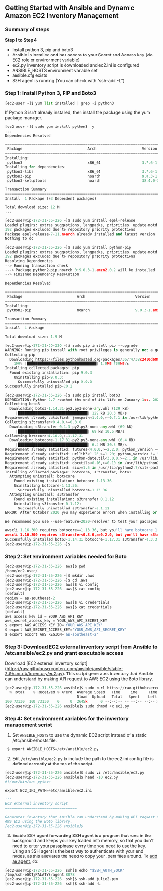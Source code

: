 ## Getting Started with Ansible and Dynamic Amazon EC2 Inventory Management

### Summary of steps
**Step 1 to Step 4**
- Install python 3, pip and boto3
- Ansible is installed and has access to your Secret and Access key (via EC2 role or environment variable)
- ec2.py inventory script is downloaded and ec2.ini is configured
- ANSIBLE_HOSTS environment variable set
- ansible.cfg exists
- SSH agent is running (You can check with “ssh-add -L”)

### Step 1: Install Python 3, PIP and Boto3
```python
[ec2-user ~]$ yum list installed | grep -i python3
```
If Python 3 isn't already installed, then install the package using the yum package manager.
```python
[ec2-user ~]$ sudo yum install python3 -y
...
Dependencies Resolved

=========================================================================================================================================
 Package                              Arch                     Version                                Repository                    Size
=========================================================================================================================================
Installing:
 python3                              x86_64                   3.7.6-1.amzn2.0.1                      amzn2-core                    71 k
Installing for dependencies:
 python3-libs                         x86_64                   3.7.6-1.amzn2.0.1                      amzn2-core                   9.1 M
 python3-pip                          noarch                   9.0.3-1.amzn2.0.2                      amzn2-core                   1.9 M
 python3-setuptools                   noarch                   38.4.0-3.amzn2.0.6                     amzn2-core                   617 k

Transaction Summary
=========================================================================================================================================
Install  1 Package (+3 Dependent packages)

Total download size: 12 M
...
```
```python
[ec2-user@ip-172-31-35-226 ~]$ sudo yum install epel-release
Loaded plugins: extras_suggestions, langpacks, priorities, update-motd
192 packages excluded due to repository priority protections
Package epel-release-7-11.noarch already installed and latest version
Nothing to do
```

```python
[ec2-user@ip-172-31-35-226 ~]$ sudo yum install python-pip
Loaded plugins: extras_suggestions, langpacks, priorities, update-motd
192 packages excluded due to repository priority protections
Resolving Dependencies
--> Running transaction check
---> Package python2-pip.noarch 0:9.0.3-1.amzn2.0.2 will be installed
--> Finished Dependency Resolution

Dependencies Resolved

=========================================================================================================================================
 Package                         Arch                       Version                                 Repository                      Size
=========================================================================================================================================
Installing:
 python2-pip                     noarch                     9.0.3-1.amzn2.0.2                       amzn2-core                     1.9 M

Transaction Summary
=========================================================================================================================================
Install  1 Package

Total download size: 1.9 M
```
```python
[ec2-user@ip-172-31-35-226 ~]$ sudo pip install pip --upgrade
WARNING: Running pip install with root privileges is generally not a good idea. Try `pip install --user` instead.
Collecting pip
  Downloading https://files.pythonhosted.org/packages/36/74/38c2410d688ac7b48afa07d413674afc1f903c1c1f854de51dc8eb2367a5/pip-20.2-py2.py3-none-any.whl (1.5MB)
    100% |████████████████████████████████| 1.5MB 738kB/s
Installing collected packages: pip
  Found existing installation: pip 9.0.3
    Uninstalling pip-9.0.3:
      Successfully uninstalled pip-9.0.3
Successfully installed pip-20.2
```
```python
[ec2-user@ip-172-31-35-226 ~]$ sudo pip install boto3
DEPRECATION: Python 2.7 reached the end of its life on January 1st, 2020. Please upgrade your Python as Python 2.7 is no longer maintained. pip 21.0 will drop support for Python 2.7 in January 2021. More details about Python 2 support in pip can be found at https://pip.pypa.io/en/latest/development/release-process/#python-2-support
Collecting boto3
  Downloading boto3-1.14.31-py2.py3-none-any.whl (129 kB)
     |████████████████████████████████| 129 kB 20.3 MB/s
Requirement already satisfied: jmespath<1.0.0,>=0.7.1 in /usr/lib/python2.7/site-packages (from boto3) (0.9.3)
Collecting s3transfer<0.4.0,>=0.3.0
  Downloading s3transfer-0.3.3-py2.py3-none-any.whl (69 kB)
     |████████████████████████████████| 69 kB 10.5 MB/s
Collecting botocore<1.18.0,>=1.17.31
  Downloading botocore-1.17.31-py2.py3-none-any.whl (6.4 MB)
     |████████████████████████████████| 6.4 MB 30.5 MB/s
Requirement already satisfied: futures<4.0.0,>=2.2.0; python_version == "2.7" in /usr/lib/python2.7/site-packages (from s3transfer<0.4.0,>=0.3.0->boto3) (3.0.5)
Requirement already satisfied: urllib3<1.26,>=1.20; python_version != "3.4" in /usr/lib/python2.7/site-packages (from botocore<1.18.0,>=1.17.31->boto3) (1.25.7)
Requirement already satisfied: python-dateutil<3.0.0,>=2.1 in /usr/lib/python2.7/site-packages (from botocore<1.18.0,>=1.17.31->boto3) (2.6.0)
Requirement already satisfied: docutils<0.16,>=0.10 in /usr/lib/python2.7/site-packages (from botocore<1.18.0,>=1.17.31->boto3) (0.12)
Requirement already satisfied: six>=1.5 in /usr/lib/python2.7/site-packages (from python-dateutil<3.0.0,>=2.1->botocore<1.18.0,>=1.17.31->boto3) (1.9.0)
Installing collected packages: botocore, s3transfer, boto3
  Attempting uninstall: botocore
    Found existing installation: botocore 1.13.36
    Uninstalling botocore-1.13.36:
      Successfully uninstalled botocore-1.13.36
  Attempting uninstall: s3transfer
    Found existing installation: s3transfer 0.1.12
    Uninstalling s3transfer-0.1.12:
      Successfully uninstalled s3transfer-0.1.12
ERROR: After October 2020 you may experience errors when installing or updating packages. This is because pip will change the way that it resolves dependency conflicts.

We recommend you use --use-feature=2020-resolver to test your packages with the new resolver before it becomes the default.

awscli 1.16.300 requires botocore==1.13.36, but you'll have botocore 1.17.31 which is incompatible.
awscli 1.16.300 requires s3transfer<0.3.0,>=0.2.0, but you'll have s3transfer 0.3.3 which is incompatible.
Successfully installed boto3-1.14.31 botocore-1.17.31 s3transfer-0.3.3
[ec2-user@ip-172-31-35-226 ~]$
```
### Step 2: Set environment variables needed for Boto

```python
[ec2-user@ip-172-31-35-226 .aws]$ pwd
/home/ec2-user/
[ec2-user@ip-172-31-35-226 ~]$ mkdir .aws
[ec2-user@ip-172-31-35-226 ~]$ cd .aws
[ec2-user@ip-172-31-35-226 .aws]$ vi config
[ec2-user@ip-172-31-35-226 .aws]$ cat config
[default]
region = ap-southeast-2
[ec2-user@ip-172-31-35-226 .aws]$ vi credentials
[ec2-user@ip-172-31-35-226 .aws]$ cat credentials
[default]
aws_access_key_id = YOUR_AWS_API_KEY
aws_secret_access_key = YOUR_AWS_API_SECRET_KEY
$ export AWS_ACCESS_KEY_ID='YOUR_AWS_API_KEY'
$ export AWS_SECRET_ACCESS_KEY='YOUR_AWS_API_SECRET_KEY'
$ export export AWS_REGION='ap-southeast-2'
```
### Step 3: Download EC2 external inventory script from Ansible to /etc/ansible/ec2.py and grant executable access
Download [EC2 external inventory script] (https://raw.githubusercontent.com/ansible/ansible/stable-2.9/contrib/inventory/ec2.py).
This script generates inventory that Ansible can understand by making API request to AWS EC2 using the Boto library.

```python
[ec2-user@ip-172-31-35-226 ansible]$ sudo curl https://raw.githubusercontent.com/ansible/ansible/stable-2.9/contrib/inventory/ec2.py --output /etc/ansible/ec2.py
  % Total    % Received % Xferd  Average Speed   Time    Time     Time  Current
                                 Dload  Upload   Total   Spent    Left  Speed
100 73130  100 73130    0     0  2645k      0 --:--:-- --:--:-- --:--:-- 2645k
[ec2-user@ip-172-31-35-226 ansible]$ sudo chmod +x ec2.py
```
### Step 4: Set environment variables for the inventory management script
1. Set `ANSIBLE_HOSTS` to use the dynamic EC2 script instead of a static /etc/ansible/hosts file.
```python
 $ export ANSIBLE_HOSTS=/etc/ansible/ec2.py
```
2. Edit `/etc/ansible/ec2.py` to include the path to the ec2.ini config file is defined correctly at the top of the script.
```python
[ec2-user@ip-172-31-35-226 ansible]$ sudo vi /etc/ansible/ec2.py
[ec2-user@ip-172-31-35-226 ansible]$ head -10 ec2.py
#!/usr/bin/env python

export EC2_INI_PATH=/etc/ansible/ec2.ini

'''
EC2 external inventory script
=================================

Generates inventory that Ansible can understand by making API request to
AWS EC2 using the Boto library.
[ec2-user@ip-172-31-35-226 ansible]$
```
3. Enable SSH agent forwarding
SSH agent is a program that runs in the background and keeps your key loaded into memory, so that you don't need to enter your passphrase every time you need to use the key. 
Using an SSH agent is the best way to authenticate with your end nodes, as this alleviates the need to copy your .pem files around. To [add an agent](https://developer.github.com/v3/guides/using-ssh-agent-forwarding/), do:
```python
[ec2-user@ip-172-31-35-226 .ssh]$ echo "$SSH_AUTH_SOCK"
/tmp/ssh-eGOTjPALATYS/agent.8078
[ec2-user@ip-172-31-35-226 .ssh]$ ssh-add julie2.pem
[ec2-user@ip-172-31-35-226 .ssh]$ ssh-add -L
```




